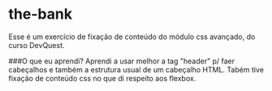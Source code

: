 # the-bank
Esse é um exercício de fixação de conteúdo do módulo css avançado, do curso DevQuest.

###O que eu aprendi?
Aprendi a usar melhor a tag "header" p/ faer cabeçalhos e também a estrutura usual de um cabeçalho HTML. Tabém tive fixação de conteúdo css no que di respeito aos flexbox.
